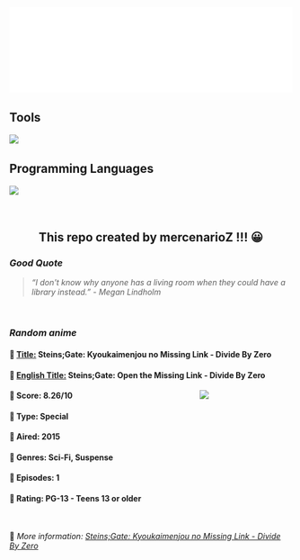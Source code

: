
<img src="svg/nai.svg" />

<p>
  <h2>Tools</h2>
  <a href="https://skillicons.dev">
    <img src="https://skillicons.dev/icons?i=git,bash,vim,ubuntu,tensorflow,pytorch,docker,raspberrypi" />
  </a>

  <br />

  <h2>Programming Languages</h2>

  <a href="https://skillicons.dev">
    <img src="https://skillicons.dev/icons?i=python,c,cpp" />
  </a>
</p>

<br />

<h2 align="center">This repo created by mercenarioZ !!! 😀</h2>
<h3><i>Good Quote</i></h3>

<blockquote>
<i>
“I don't know why anyone has a living room when they could have a library instead.” - Megan Lindholm
</i>
</blockquote>

<br />

<h3><i>Random anime</i></h3>

<h4>
  <strong>🥭 <u>Title:</u></strong> Steins;Gate: Kyoukaimenjou no Missing Link - Divide By Zero
</h4>

<h4>🌿 <u>English Title:</u> Steins;Gate: Open the Missing Link - Divide By Zero</h4>

<img align="right" width="165" src=https://cdn.myanimelist.net/images/anime/7/77324.jpg />

<h4>🌱 Score: 8.26/10</h4>

<h4>🌲 Type: Special</h4>

<h4>🌴 Aired: 2015</h4>

<h4>🌵 Genres: Sci-Fi, Suspense</h4>

<h4>🥑 Episodes: 1</h4>

<h4>🍏 Rating: PG-13 - Teens 13 or older</h4>

<br />

🍂 *More information: [Steins;Gate: Kyoukaimenjou no Missing Link - Divide By Zero](https://myanimelist.net/anime/32188/Steins_Gate__Kyoukaimenjou_no_Missing_Link_-_Divide_By_Zero)*
    